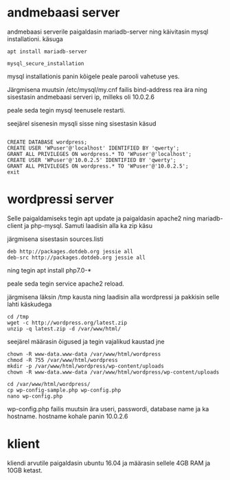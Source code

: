 # andmebaasi server

andmebaasi serverile paigaldasin mariadb-server ning käivitasin mysql installationi. käsuga
```
apt install mariadb-server

mysql_secure_installation
```

mysql installationis panin kõigele peale parooli vahetuse yes.



Järgmisena muutsin /etc/mysql/my.cnf failis bind-address rea ära ning sisestasin
andmebaasi serveri ip, milleks oli 10.0.2.6

peale seda tegin mysql teenusele restarti.

seejärel sisenesin mysqli sisse ning sisestasin käsud

```

CREATE DATABASE wordpress;
CREATE USER 'WPuser'@'localhost' IDENTIFIED BY 'qwerty';
GRANT ALL PRIVILEGES ON wordpress.* TO 'WPuser'@'localhost';
CREATE USER 'WPuser'@'10.0.2.5' IDENTIFIED BY 'qwerty';
GRANT ALL PRIVILEGES ON wordpress.* TO 'WPuser'@'10.0.2.5';
exit

```


# wordpressi server

Selle paigaldamiseks tegin apt update ja paigaldasin apache2 ning mariadb-client ja php-mysql.
Samuti laadisin alla ka zip käsu

järgmisena sisestasin sources.listi 

```
deb http://packages.dotdeb.org jessie all
deb-src http://packages.dotdeb.org jessie all

```

ning tegin apt install php7.0-*

peale seda tegin service apache2 reload.

järgmisena läksin /tmp kausta ning laadisin alla wordpressi ja pakkisin selle lahti käskudega

```
cd /tmp
wget -c http://wordpress.org/latest.zip
unzip -q latest.zip -d /var/www/html/
```

seejärel määrasin õigused ja tegin vajalikud kaustad jne

```
chown -R www-data.www-data /var/www/html/wordpress
chmod -R 755 /var/www/html/wordpress
mkdir -p /var/www/html/wordpress/wp-content/uploads
chown -R www-data.www-data /var/www/html/wordpress/wp-content/uploads
```
```
cd /var/www/html/wordpress/
cp wp-config-sample.php wp-config.php
nano wp-config.php
```

wp-config.php failis muutsin ära useri, passwordi, database name ja ka hostname. hostname kohale panin 10.0.2.6

# klient

kliendi arvutile paigaldasin ubuntu 16.04 ja määrasin sellele 4GB RAM ja 10GB ketast.
